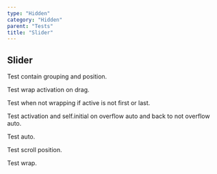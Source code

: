 ```yaml
---
type: "Hidden"
category: "Hidden"
parent: "Tests"
title: "Slider"
---
```


## Slider

Test contain grouping and position.

<demo>
  <demoinline src="demos/components/slider/wrap-center">
  </demoinline>
  <demoinline src="demos/components/slider/wrap-left">
  </demoinline>
  <demoinline src="demos/components/slider/wrap-right">
  </demoinline>
</demo>

Test wrap activation on drag.

Test when not wrapping if active is not first or last.

<demo>
  <demoinline src="demos/components/slider/wrap-center">
  </demoinline>
  <demoinline src="demos/components/slider/wrap-left">
  </demoinline>
  <demoinline src="demos/components/slider/wrap-right">
  </demoinline>
</demo>

Test activation and self.initial on overflow auto and back to not overflow auto.

<demo>
  <demoinline src="demos/components/slider/overflow-auto">
  </demoinline>
</demo>

Test auto.

<demo>	
  <demoinline src="demos/components/slider/progress">	
  </demoinline>	
</demo>	

Test scroll position.

Test wrap.

<demo>
  <demoinline src="demos/components/slider/automaticscroll">
  </demoinline>
</demo>
